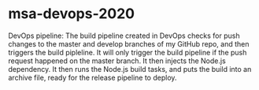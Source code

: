 # msa-devops-2020

DevOps pipeline: The build pipeline created in DevOps checks for push changes to the master and develop branches of my GitHub repo, and then triggers the build pipleline. It will only trigger the build pipeline if the push request happened on the master branch. It then injects the Node.js dependency. It then runs the Node.js build tasks, and puts the build into an archive file, ready for the release pipeline to deploy.
